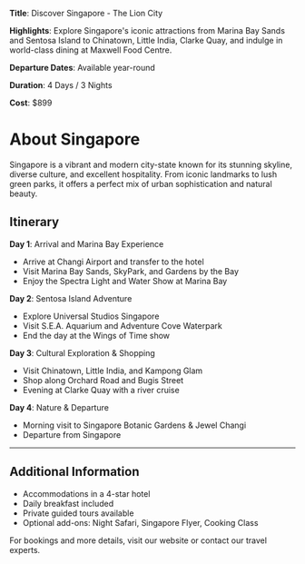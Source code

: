 <!-- Front matter -->
**Title**: Discover Singapore - The Lion City

**Highlights**: Explore Singapore's iconic attractions from Marina Bay Sands and Sentosa Island to Chinatown, Little India, Clarke Quay, and indulge in world-class dining at Maxwell Food Centre.

**Departure Dates**: Available year-round

**Duration**: 4 Days / 3 Nights

**Cost**: $899
<!-- End of front matter -->

# About Singapore
Singapore is a vibrant and modern city-state known for its stunning skyline, diverse culture, and excellent hospitality. From iconic landmarks to lush green parks, it offers a perfect mix of urban sophistication and natural beauty.

## Itinerary

**Day 1**: Arrival and Marina Bay Experience  
- Arrive at Changi Airport and transfer to the hotel
- Visit Marina Bay Sands, SkyPark, and Gardens by the Bay
- Enjoy the Spectra Light and Water Show at Marina Bay

**Day 2**: Sentosa Island Adventure  
- Explore Universal Studios Singapore
- Visit S.E.A. Aquarium and Adventure Cove Waterpark
- End the day at the Wings of Time show

**Day 3**: Cultural Exploration & Shopping  
- Visit Chinatown, Little India, and Kampong Glam
- Shop along Orchard Road and Bugis Street
- Evening at Clarke Quay with a river cruise

**Day 4**: Nature & Departure  
- Morning visit to Singapore Botanic Gardens & Jewel Changi
- Departure from Singapore

---

## Additional Information
- Accommodations in a 4-star hotel
- Daily breakfast included
- Private guided tours available
- Optional add-ons: Night Safari, Singapore Flyer, Cooking Class

For bookings and more details, visit our website or contact our travel experts.
